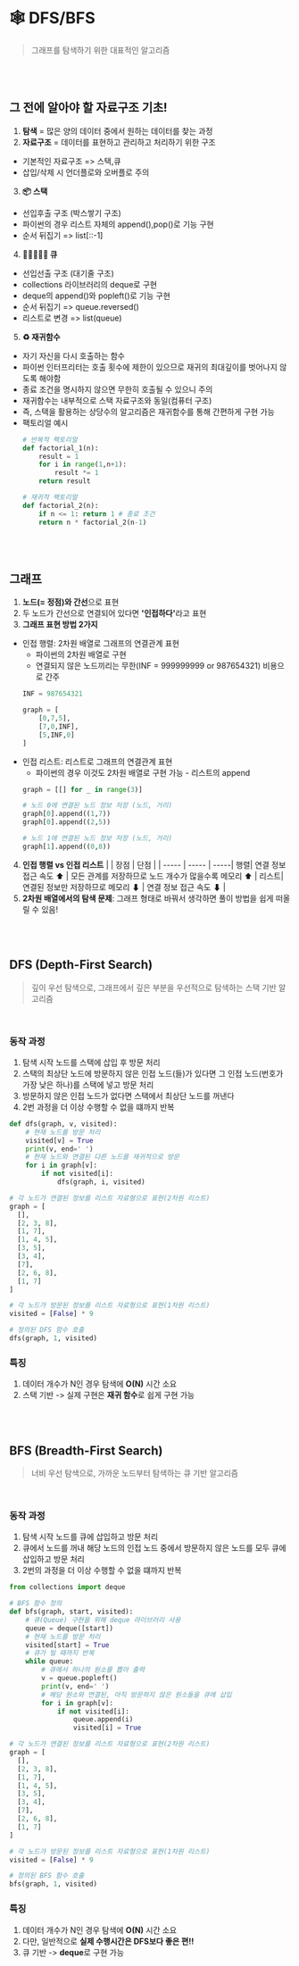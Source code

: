 # 🕸️ DFS/BFS
> 그래프를 탐색하기 위한 대표적인 알고리즘

<br/><br/>

## 그 전에 알아야 할 자료구조 기초!
1. **탐색** = 많은 양의 데이터 중에서 원하는 데이터를 찾는 과정
2. **자료구조** = 데이터를 표현하고 관리하고 처리하기 위한 구조 
- 기본적인 자료구조 => 스택,큐
- 삽입/삭제 시 언더플로와 오버플로 주의
3. **📦 스택**
- 선입후출 구조 (박스쌓기 구조)
- 파이썬의 경우 리스트 자체의 append(),pop()로 기능 구현 
- 순서 뒤집기 => list[::-1]
4. **🚶🏻‍♀️🚶🏻 큐**
- 선입선출 구조 (대기줄 구조)
- collections 라이브러리의 deque로 구현
- deque의 append()와 popleft()로 기능 구현
- 순서 뒤집기 => queue.reversed()
- 리스트로 변경 => list(queue)
5. **♻️ 재귀함수**
- 자기 자신을 다시 호출하는 함수
- 파이썬 인터프리터는 호출 횟수에 제한이 있으므로 재귀의 최대깊이를 벗어나지 않도록 해야함
- 종료 조건을 명시하지 않으면 무한히 호출될 수 있으니 주의
- 재귀함수는 내부적으로 스택 자료구조와 동일(컴퓨터 구조) 
- 즉, 스택을 활용하는 상당수의 알고리즘은 재귀함수를 통해 간편하게 구현 가능
- 팩토리얼 예시
    ```python
    # 반복적 팩토리얼
    def factorial_1(n):
        result = 1
        for i in range(1,n+1):
            result *= 1
        return result

    # 재귀적 팩토리얼
    def factorial_2(n):
        if n <= 1: return 1 # 종료 조건
        return n * factorial_2(n-1)
    ```

<br/><br/>

## 그래프 
1. **노드(= 정점)와 간선**으로 표현
2. 두 노드가 간선으로 연결되어 있다면 <b>'인접하다'</b>라고 표현
3. **그래프 표현 방법 2가지**
- 인접 행렬: 2차원 배열로 그래프의 연결관계 표현
    - 파이썬의 2차원 배열로 구현
    - 연결되지 않은 노드끼리는 무한(INF = 999999999 or 987654321) 비용으로 간주
    ```python
    INF = 987654321

    graph = [
        [0,7,5],
        [7,0,INF],
        [5,INF,0]
    ]
    ```
- 인접 리스트: 리스트로 그래프의 연결관계 표현
    - 파이썬의 경우 이것도 2차원 배열로 구현 가능 - 리스트의 append
    ```python
    graph = [[] for _ in range(3)]

    # 노드 0에 연결된 노드 정보 저장 (노드, 거리)
    graph[0].append((1,7))
    graph[0].append((2,5))

    # 노드 1에 연결된 노드 정보 저장 (노드, 거리)
    graph[1].append((0,8))
    ```
4. **인접 행렬 vs 인접 리스트**
    |  | 장점 | 단점 | 
    | ----- | ----- | -----|
    행렬| 연결 정보 접근 속도 ⬆ | 모든 관계를 저장하므로 노드 개수가 많을수록 메모리 ⬆ |
    리스트| 연결된 정보만 저장하므로 메모리 ⬇ | 연결 정보 접근 속도 ⬇ |
5. **2차원 배열에서의 탐색 문제**: 그래프 형태로 바꿔서 생각하면 풀이 방법을 쉽게 떠올릴 수 있음!

<br/><br/>

## DFS (Depth-First Search)
> 깊이 우선 탐색으로, 그래프에서 깊은 부분을 우선적으로 탐색하는 스택 기반 알고리즘

<br/>

### 동작 과정
1. 탐색 시작 노드를 스택에 삽입 후 방문 처리
2. 스택의 최상단 노드에 방문하지 않은 인접 노드(들)가 있다면 그 인접 노드(번호가 가장 낮은 하나)를 스택에 넣고 방문 처리
3. 방문하지 않은 인접 노드가 없다면 스택에서 최상단 노드를 꺼낸다
3. 2번 과정을 더 이상 수행할 수 없을 떄까지 반복
```python
def dfs(graph, v, visited):
    # 현재 노드를 방문 처리
    visited[v] = True
    print(v, end=' ')
    # 현재 노드와 연결된 다른 노드를 재귀적으로 방문
    for i in graph[v]:
        if not visited[i]:
            dfs(graph, i, visited)

# 각 노드가 연결된 정보를 리스트 자료형으로 표현(2차원 리스트)
graph = [
  [],
  [2, 3, 8],
  [1, 7],
  [1, 4, 5],
  [3, 5],
  [3, 4],
  [7],
  [2, 6, 8],
  [1, 7]
]

# 각 노드가 방문된 정보를 리스트 자료형으로 표현(1차원 리스트)
visited = [False] * 9

# 정의된 DFS 함수 호출
dfs(graph, 1, visited)
```

### 특징
1. 데이터 개수가 N인 경우 탐색에 **O(N)** 시간 소요
2. 스택 기반 -> 실제 구현은 **재귀 함수**로 쉽게 구현 가능

<br/><br/>

## BFS (Breadth-First Search)
> 너비 우선 탐색으로, 가까운 노드부터 탐색하는 큐 기반 알고리즘

<br/>

### 동작 과정
1. 탐색 시작 노드를 큐에 삽입하고 방문 처리
2. 큐에서 노드를 꺼내 해당 노드의 인접 노드 중에서 방문하지 않은 노드를 모두 큐에 삽입하고 방문 처리
3. 2번의 과정을 더 이상 수행할 수 없을 떄까지 반복
```python
from collections import deque

# BFS 함수 정의
def bfs(graph, start, visited):
    # 큐(Queue) 구현을 위해 deque 라이브러리 사용
    queue = deque([start])
    # 현재 노드를 방문 처리
    visited[start] = True
    # 큐가 빌 때까지 반복
    while queue:
        # 큐에서 하나의 원소를 뽑아 출력
        v = queue.popleft()
        print(v, end=' ')
        # 해당 원소와 연결된, 아직 방문하지 않은 원소들을 큐에 삽입
        for i in graph[v]:
            if not visited[i]:
                queue.append(i)
                visited[i] = True

# 각 노드가 연결된 정보를 리스트 자료형으로 표현(2차원 리스트)
graph = [
  [],
  [2, 3, 8],
  [1, 7],
  [1, 4, 5],
  [3, 5],
  [3, 4],
  [7],
  [2, 6, 8],
  [1, 7]
]

# 각 노드가 방문된 정보를 리스트 자료형으로 표현(1차원 리스트)
visited = [False] * 9

# 정의된 BFS 함수 호출
bfs(graph, 1, visited)
```

### 특징
1. 데이터 개수가 N인 경우 탐색에 **O(N)** 시간 소요
2. 다만, 일반적으로 **실제 수행시간은 DFS보다 좋은 편!!**
2. 큐 기반 -> **deque**로 구현 가능




